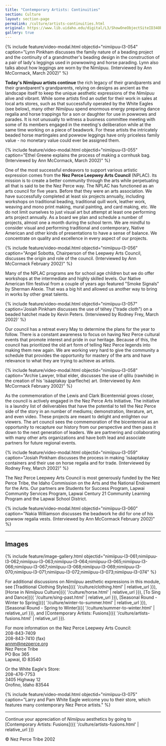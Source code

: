 ```yaml
---
title: "Contemporary Artists: Continuities"
section: Culture
layout: section-page
permalink: /culture/artists-continuities.html
original: https://www.lib.uidaho.edu/digital/L3/ShowOneObjectSiteID34ObjectID140.html
gallery: true
---
```


{% include feature/video-modal.html objectid="nimiipuu-l3-054" caption="Lynn Pinkham discusses the family nature of a beading project and the continuity of a grandmother's beading design in the construction of a pair of lady's leggings used in powwowing and horse parading. Lynn also talks about how leggings are worn by the Nimíipuu. (Interviewed by Ann McCormack, March 2002)" %}

**Today's _Nimíipuu_ artists continue** the rich legacy of their grandparents and their grandparent's grandparents, relying on designs as ancient as the landscape itself to keep the unique aesthetic expressions of the _Nimíipuu_ alive and vibrant. While some artists find an outlet for their work in sales at local arts stores, such as that successfully operated by the White Eagles (see below), many other _Nimíipuu_ spend enormous energy preparing dance regalia and horse trappings for a son or daughter for use in powwows and parades. It is not unusually to witness a business committee meeting with some of its members engaged in the meeting's deliberation while at the same time working on a piece of beadwork. For these artists the intricately beaded horse martingales and powwow leggings have only priceless family value - no monetary value could ever be assigned them.

{% include feature/video-modal.html objectid="nimiipuu-l3-055" caption="Ethel Greene explains the process of making a cornhusk bag. (Interviewed by Ann McCormack, March 2002)" %}

One of the most successful endeavors to support various artistic expression comes from the **Nez Perce Leepwey Arts Council** (NPLAC). Its mission is to create a better community through the arts while perpetuating all that is said to be the Nez Perce way. The NPLAC has functioned as an arts council for five years. Before that they were an arts association. We have successfully completed at least six projects annually, including workshops on traditional beading, traditional quill work, leather work, weaving and mono print making, mural painting, and card making, etc. We do not limit ourselves to just visual art but attempt at least one performing arts project annually. As a board we plan and schedule a number of projects, almost one a month during the school term. We are mindful to consider visual and performing traditional and contemporary, Native American and other kinds of presentations to have a sense of balance. We concentrate on quality and excellence in every aspect of our projects.

{% include feature/video-modal.html objectid="nimiipuu-l3-056" caption="Angel Sobotta, Chairperson of the Leepwey Arts Council, discusses the origin and role of the council. (Interviewed by Ann McCormack February 2002)" %}

Many of the NPLAC programs are for school age children but we do offer workshops at the intermediate and highly skilled levels. Our Native American film festival from a couple of years ago featured "Smoke Signals" by Sherman Alexie. That was a big hit and allowed us another way to bring in works by other great talents.

{% include feature/video-modal.html objectid="nimiipuu-l3-057" caption='Josiah Pinkham discusses the use of téhey ("trade cloth") on a beaded hatchet made by Kevin Peters. (Interviewed by Rodney Frey, March 2002)' %}

Our council has a retreat every May to determine the plans for the year to follow. There is a constant awareness to focus on having Nez Perce cultural events that promote interest and pride in our heritage. Because of this, the council has prioritized the old art form of telling Nez Perce legends into making them new again. We are working very hard to give the community a schedule that provides the opportunity for mastery of the arts and have relevance to what they are trying to achieve as artists.

{% include feature/video-modal.html objectid="nimiipuu-l3-058" caption="Archie Lawyer, tribal elder, discusses the use of qílilu (rawhide) in the creation of his 'isáaptakay (parfleche) art. (Interviewed by Ann McCormack February 2002)" %}

As the commemoration of the Lewis and Clark Bicentennial grows closer, the council is actively engaged in the Nez Perce Arts Initiative. The initiative is a laundry list of deliverables that have the potential to tell the Nez Perce side of the story in an number of mediums; demonstration, literature, art, and even video. These projects are meant to delight and enlighten our viewers. The art council sees the commemoration of the bicentennial as an opportunity to recapture our history from our perspective and then pass it down to the next generation of leaders. We are partnering and collaborating with many other arts organizations and have both lead and associate partners for future regional events.

{% include feature/video-modal.html objectid="nimiipuu-l3-059" caption="Josiah Pinkham discusses the process in making 'isáaptakay containers and their use on horse regalia and for trade. (Interviewed by Rodney Frey, March 2002)" %}

The Nez Perce Leepwey Arts Council is most generously funded by the Nez Perce Tribe, the Idaho Commission on the Arts and the National Endowment for the Arts. Our partners are Students for Success Program, Lapwai Community Services Program, Lapwai Century 21 Community Learning Program and the Lapwai School District.

{% include feature/video-modal.html objectid="nimiipuu-l3-060" caption="Nakia Williamson discusses the beadwork he did for one of his powwow regalia vests. (Interviewed by Ann McCormack February 2002)" %}

------

## Images

{% include feature/image-gallery.html objectid="nimiipuu-l3-061;nimiipuu-l3-062;nimiipuu-l3-063;nimiipuu-l3-064;nimiipuu-l3-065;nimiipuu-l3-066;nimiipuu-l3-067;nimiipuu-l3-068;nimiipuu-l3-069;nimiipuu-l3-070;nimiipuu-l3-071;nimiipuu-l3-072;nimiipuu-l3-073;nimiipuu-l3-074" %}

For additional discussions on _Nimíipuu_ aesthetic expressions in this module, see [Traditional Clothing Styles]({{ '/culture/clothing.html' | relative_url }}), [Horse in _Nimíipuu_ Culture]({{ '/culture/horse.html' | relative_url }}), [To Sing and Dance]({{ '/culture/sing-past.html' | relative_url }}), [Seasonal Round - Winter to Spring]({{ '/culture/winter-to-summer.html' | relative_url }}), [Seasonal Round - Spring to Winter]({{ '/culture/summer-to-winter.html' | relative_url }}), and [Contemporary Artists: Fusions]({{ '/culture/artists-fusions.html' | relative_url }}).

For more information on the Nez Perce Leepwey Arts Council:<br>
208-843-7409<br>
208-843-7410 (fax)<br>
annm@nezperce.org<br>
Nez Perce Tribe<br>
PO Box 365<br>
Lapwai, ID 83540

Or the White Eagle's Store:<br>
208-476-7753<br>
3405 Highway 12<br>
Orofino, Idaho 83544<br> 

{% include feature/video-modal.html objectid="nimiipuu-l3-075" caption="Larry and Pam White Eagle welcome you to their store, which features many contemporary Nez Perce artists." %}

------

Continue your appreciation of _Nimíipuu_ aesthetics by going to [Contemporary Artists: Fusions]({{ '/culture/artists-fusions.html' | relative_url }})

© Nez Perce Tribe 2002
